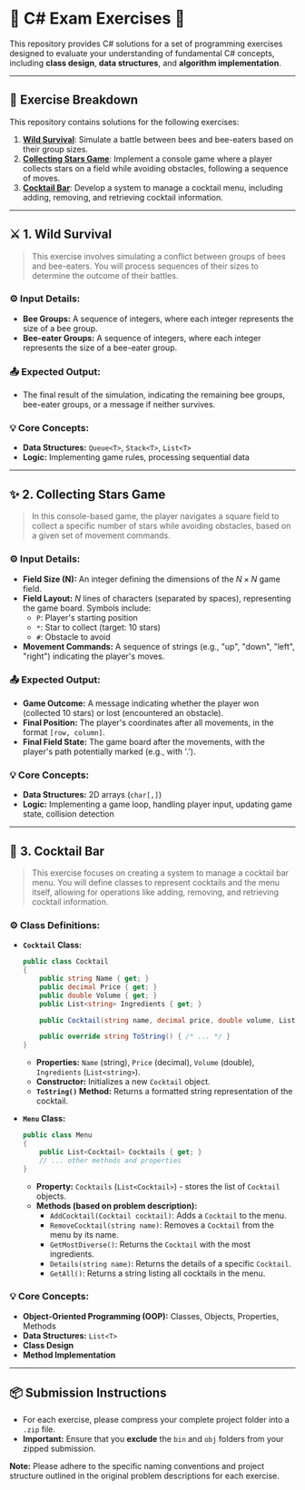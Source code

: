 # 🐝 C# Exam Exercises 🚀

This repository provides C# solutions for a set of programming exercises designed to evaluate your understanding of fundamental C# concepts, including **class design**, **data structures**, and **algorithm implementation**.

---

## 🎯 Exercise Breakdown

This repository contains solutions for the following exercises:

1.  **[Wild Survival](#wild-survival)**: Simulate a battle between bees and bee-eaters based on their group sizes.
2.  **[Collecting Stars Game](#collecting-stars-game)**: Implement a console game where a player collects stars on a field while avoiding obstacles, following a sequence of moves.
3.  **[Cocktail Bar](#cocktail-bar)**: Develop a system to manage a cocktail menu, including adding, removing, and retrieving cocktail information.

---

## ⚔️ <a name="wild-survival"></a> 1. Wild Survival

> This exercise involves simulating a conflict between groups of bees and bee-eaters. You will process sequences of their sizes to determine the outcome of their battles.

### ⚙️ Input Details:

* **Bee Groups:** A sequence of integers, where each integer represents the size of a bee group.
* **Bee-eater Groups:** A sequence of integers, where each integer represents the size of a bee-eater group.

### 📤 Expected Output:

* The final result of the simulation, indicating the remaining bee groups, bee-eater groups, or a message if neither survives.

### 💡 Core Concepts:

* **Data Structures:** `Queue<T>`, `Stack<T>`, `List<T>`
* **Logic:** Implementing game rules, processing sequential data

---

## ✨ <a name="collecting-stars-game"></a> 2. Collecting Stars Game

> In this console-based game, the player navigates a square field to collect a specific number of stars while avoiding obstacles, based on a given set of movement commands.

### ⚙️ Input Details:

* **Field Size (N):** An integer defining the dimensions of the $N \times N$ game field.
* **Field Layout:** $N$ lines of characters (separated by spaces), representing the game board. Symbols include:
    * `P`: Player's starting position
    * `*`: Star to collect (target: 10 stars)
    * `#`: Obstacle to avoid
* **Movement Commands:** A sequence of strings (e.g., "up", "down", "left", "right") indicating the player's moves.

### 📤 Expected Output:

* **Game Outcome:** A message indicating whether the player won (collected 10 stars) or lost (encountered an obstacle).
* **Final Position:** The player's coordinates after all movements, in the format `[row, column]`.
* **Final Field State:** The game board after the movements, with the player's path potentially marked (e.g., with '.').

### 💡 Core Concepts:

* **Data Structures:** 2D arrays (`char[,]`)
* **Logic:** Implementing a game loop, handling player input, updating game state, collision detection

---

## 🍹 <a name="cocktail-bar"></a> 3. Cocktail Bar

> This exercise focuses on creating a system to manage a cocktail bar menu. You will define classes to represent cocktails and the menu itself, allowing for operations like adding, removing, and retrieving cocktail information.

### ⚙️ Class Definitions:

* **`Cocktail` Class:**
    ```csharp
    public class Cocktail
    {
        public string Name { get; }
        public decimal Price { get; }
        public double Volume { get; }
        public List<string> Ingredients { get; }

        public Cocktail(string name, decimal price, double volume, List<string> ingredients) { /* ... */ }

        public override string ToString() { /* ... */ }
    }
    ```
    * **Properties:** `Name` (string), `Price` (decimal), `Volume` (double), `Ingredients` (`List<string>`).
    * **Constructor:** Initializes a new `Cocktail` object.
    * **`ToString()` Method:** Returns a formatted string representation of the cocktail.

* **`Menu` Class:**
    ```csharp
    public class Menu
    {
        public List<Cocktail> Cocktails { get; }
        // ... other methods and properties
    }
    ```
    * **Property:** `Cocktails` (`List<Cocktail>`) - stores the list of `Cocktail` objects.
    * **Methods (based on problem description):**
        * `AddCocktail(Cocktail cocktail)`: Adds a `Cocktail` to the menu.
        * `RemoveCocktail(string name)`: Removes a `Cocktail` from the menu by its name.
        * `GetMostDiverse()`: Returns the `Cocktail` with the most ingredients.
        * `Details(string name)`: Returns the details of a specific `Cocktail`.
        * `GetAll()`: Returns a string listing all cocktails in the menu.

### 💡 Core Concepts:

* **Object-Oriented Programming (OOP):** Classes, Objects, Properties, Methods
* **Data Structures:** `List<T>`
* **Class Design**
* **Method Implementation**

---

## 📦 Submission Instructions

* For each exercise, please compress your complete project folder into a `.zip` file.
* **Important:** Ensure that you **exclude** the `bin` and `obj` folders from your zipped submission.

**Note:** Please adhere to the specific naming conventions and project structure outlined in the original problem descriptions for each exercise.
